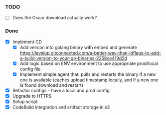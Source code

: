 ### TODO
* [ ] Does the Oscar download actually work?

### Done
* [x] Implement CD
  * [x] Add version into golang binary with embed and generate https://levelup.gitconnected.com/a-better-way-than-ldflags-to-add-a-build-version-to-your-go-binaries-2258ce419d2d
  * [x] Add logic based on ENV environment to use appropriate prod/local config
    file
  * [x] Implement simple agent that, pulls and restarts the binary if a new one is available (caches upload timestamp locally, and if a new one is found download and restart)
* [x] Refactor configs - have a local and prod config
* [x] Upgrade to HTTPS
* [x] Setup script
* [x] CodeBuild integration and artifact storage in s3
